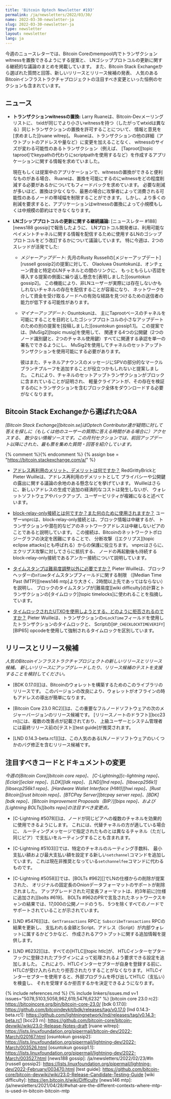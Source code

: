 ```yaml
---
title: 'Bitcoin Optech Newsletter #193'
permalink: /ja/newsletters/2022/03/30/
name: 2022-03-30-newsletter-ja
slug: 2022-03-30-newsletter-ja
type: newsletter
layout: newsletter
lang: ja
---
```

今週のニュースレターでは、Bitcoin Coreのmempool内でトランザクションwitnessを置換できるようにする提案と、
LNゴシッププロトコルの更新に関する継続的な議論のまとめを掲載しています。
また、Bitcoin Stack Exchangeから選ばれた質問と回答、新しいリリースとリリース候補の発表、
人気のあるBitcoinインフラストラクチャプロジェクトの注目すべき変更といった恒例のセクションも含まれています。

## ニュース

- **トランザクションwitnessの置換:** Larry Ruaneは、Bitcoin-Devメーリングリストに、
  txidが同じでより小さいwitnessを持つ（したがってwtxidは異なる）同じトランザクションの置換を許可することについて、
  情報と意見を[求めました][ruane witrep]。
  Ruaneは、トランザクションの他の詳細（アウトプットのアドレスや量など）に変更を加えることなく、
  witnessのサイズが変わる可能性のあるトランザクション（例えば、
  [Taproot][topic taproot]でkeypathの代わりにscriptpathを使用するなど）を作成するアプリケーションに関する情報を求めていました。

    現在もしくは提案中のアプリケーションで、witnessの置換ができると便利なものがある場合、
    Ruaneは、置換を可能にするのにwitnessをどの程度削減する必要があるかについてもフィードバックを求めています。
    必要な削減が多いほど、置換は少なくなり、最悪の場合に攻撃者によって消費される可能性のあるノードの帯域幅を制限することができます。
    しかし、より多くの削減を要求すると、アプリケーションはwitnessの置換によって小規模もしくは中規模の節約はできなくなります。

- **LNゴシッププロトコルの更新に関する継続議論:** [ニュースレター #188][news188 gossip]で報告したように、
  LNプロトコル開発者は、利用可能なペイメントチャネルに関する情報を配信するために使用するLNのゴシッププロトコルをどう改訂するかについて議論しています。
  特に今週は、2つのスレッドが活発でした:

    - *<!--major-update-->メジャーアップデート:* 先月のRusty Russellの[メジャーアップデート][russell gossip2]の提案に対して、
      Olaoluwa Osuntokunは、オンチェーン資金と特定のLNチャネルとの間のリンクに、
      もっともらしい否認を導入する提案の側面に繰り返し懸念を[表明しました][osuntokun gossip2]。
      この機能により、非LNユーザーが実際には存在しないかもしれないチャネルの存在を配信することが容易になり、
      ネットワークを介して資金を受け取るノードへの有効な経路を見つけるための送信者の能力が低下する可能性があります。

    - *<!--minor-update-->マイナーアップデート:* Osuntokunは、
      主にTaprootベースのチャネルを可能にすることを目的としたゴシッププロトコルの小さなアップデートのための別の提案を[投稿しました][osuntokun gossip1.1]。
      この提案では、[MuSig2][topic musig]を使用して、
      関連する4つの公開鍵（2つのノード識別鍵と、2つのチャネル使用鍵）すべてに関連する承認を単一の署名でできるようにし、
      MuSig2を使用してチャネルのセットアップトランザクションを使用可能にする必要があります。

        彼はまた、チャネルアナウンスのメッセージにSPVの部分的なマークルブランチプルーフを追加することが役立つかもしれないと提案しました。
        これにより、チャネルのセットアップトランザクションがブロックに含まれていることが証明され、
        軽量クライアントが、その存在を検証するのにトランザクションを含むブロック全体をダウンロードする必要がなくなります。

## Bitcoin Stack Exchangeから選ばれたQ&A

*[Bitcoin Stack Exchange][bitcoin.se]はOptech Contributor達が疑問に対して答えを探しに（もしくは他のユーザーの質問に答える時間がある場合に）アクセスする、
数少ない情報ソースです。この月刊セクションでは、前回アップデート以降にされた、最も票を集めた質問・回答を紹介しています。*

{% comment %}<!-- https://bitcoin.stackexchange.com/search?tab=votes&q=created%3a1m..%20is%3aanswer -->{% endcomment %}
{% assign bse = "https://bitcoin.stackexchange.com/a/" %}

- [<!--what-are-the-advantages-or-disadvantages-to-address-reuse-->アドレス再利用のメリット、デメリットは何ですか？]({{bse}}112955)
  RedGrittyBrickとPieter Wuilleは、アドレス再利用のデメリットとして
  プライバシーや公開鍵の露出に関する議論の余地のある懸念などを挙げています。
  Wuilleはさらに、新しいアドレスの生成で追加の経済的なコストは発生しないが、
  ウォレットソフトウェアやバックアップ、ユーザービリティが複雑になると述べています。

- [<!--what-is-a-block-relay-only-connection-and-what-is-it-used-for-->block-relay-only接続とは何ですか？また何のために使用されますか？]({{bse}}112828)
  ユーザーvnprcは、block-relay-only接続とは、ブロック情報は中継するが、
  トランザクションや潜在的なピアのネットワークアドレスは中継しないピアのことであると説明しています。
  この接続は、Bitcoinのネットワークトポロジーグラフの決定を困難にすることで、
  分断攻撃（[エクリプス][topic eclipse attacks]とも呼ばれる）からの保護に役立ちます。
  vnprcはさらに、エクリプス攻撃に対してさらに抵抗する、
  ノードの再起動後も持続するblock-relay-only接続であるアンカー接続について説明しています。

- [<!--is-timestamping-needed-for-anything-except-difficulty-adjustment-->タイムスタンプは難易度調整以外に必要ですか？]({{bse}}112929)
  Pieter Wuilleは、ブロックヘッダーの`nTime`タイムスタンプフィールドに関する制限
  （[Median Time Past (MTP)][news146 mtp]より大きく、2時間以上先であってはならない）を説明し、
  ブロックのタイムスタンプが[難易度][wiki difficulty]の計算とトランザクションの[タイムロック][topic timelocks]に使われることを指摘しています。

- [<!--how-are-attempts-to-spend-from-a-timelocked-utxo-rejected-->タイムロックされたUTXOを使用しようとする、どのように拒否されるのですか？]({{bse}}112989)
  Pieter Wuilleは、トランザクションの`nLockTime`フィールドを使用したトランザクションのタイムロックと、
  Scriptの[`OP_CHECKLOCKTIMEVERIFY`][BIP65] opcodeを使用して強制されるタイムロックを区別しています。

## リリースとリリース候補

*人気のBitcoinインフラストラクチャプロジェクトの新しいリリースとリリース候補。
新しいリリースにアップグレードしたり、リリース候補のテストを支援することを検討してください。*

- [BDK 0.17.0][]は、Bitcoinのウォレットを構築するためのこのライブラリのリリースです。
  このバージョンの改良により、ウォレットがオフラインの時もアドレスの導出が簡単になります。

- [Bitcoin Core 23.0 RC2][]は、この重要なフルノードソフトウェアの次のメジャーバージョンのリリース候補です。
  [リリースノートのドラフト][bcc23 rn]には、複数の改善点が記載されており、
  上級ユーザーとシステム管理者には最終リリース前の[テスト][test guide]が推奨されます。

- [LND 0.14.3-beta.rc1][]は、この人気のあるLNノードソフトウェアのいくつかのバグ修正を含むリリース候補です。

## 注目すべきコードとドキュメントの変更

*今週の[Bitcoin Core][bitcoin core repo]、
[C-Lightning][c-lightning repo]、[Eclair][eclair repo]、[LDK][ldk repo]、
[LND][lnd repo]、[libsecp256k1][libsecp256k1 repo]、[Hardware Wallet
Interface (HWI)][hwi repo]、[Rust Bitcoin][rust bitcoin repo]、[BTCPay
Server][btcpay server repo]、[BDK][bdk repo]、[Bitcoin Improvement
Proposals（BIP）][bips repo]、および[Lightning BOLTs][bolts repo]の注目すべき変更点。*

- [C-Lightning #5078][]は、ノードが同じピアへの複数のチャネルを効果的に使用できるようにします。
  これには、代替チャネルの方が適している場合に、
  ルーティングメッセージで指定されたものとは異なるチャネル（ただし同じピア）で支払いをルーティングすることも含まれます。

- [C-Lightning #5103][]では、特定のチャネルのルーティング手数料、
  最小支払い額および最大支払い額を設定する新しい`setchannel`コマンドを追加しています。
  これは現在非推奨となっている`setchannelfee`コマンドに代わるものです。

- [C-Lightning #5058][]では、[BOLTs #962][]でLNの仕様からの削除が提案された、
  オリジナルの固定長のOnionデータフォーマットのサポートが削除されました。
  アップグレードされた可変長フォーマットは、約3年前に[仕様に追加され][bolts #619]、
  BOLTs #962のPRで言及されたネットワークスキャンの結果では、17,000の公開ノードのうち、
  5つを除くすべてのノードでサポートされていることが示されています。

- [LND #5476][]は、`GetTransactions` RPCと `SubscribeTransactions` RPCの結果を更新し、
  支払われる金額とScript、アドレス（Script）が内部ウォレットに属するかどうかなど、
  作成されるアウトプットに関する追加情報を提供します。

- [LND #6232][]は、すべての[HTLC][topic htlc]が、
  HTLCインターセプターフックに登録されたプラグインによって処理されるよう要求できる設定を追加しました。
  これにより、HTLCインターセプターが自身を登録する前に、
  HTLCが受け入れられたり拒否されたりすることがなくなります。
  HTLCインターセプターを使用すると、外部プログラムを呼び出してHTLC（支払い）を検査し、
  それを受理するか拒否するかを決定できるようになります。

{% include references.md %}
{% include linkers/issues.md v=1 issues="5078,5103,5058,962,619,5476,6232" %}
[bitcoin core 23.0 rc2]: https://bitcoincore.org/bin/bitcoin-core-23.0/
[bdk 0.17.0]: https://github.com/bitcoindevkit/bdk/releases/tag/v0.17.0
[lnd 0.14.3-beta.rc1]: https://github.com/lightningnetwork/lnd/releases/tag/v0.14.3-beta.rc1
[bcc23 rn]: https://github.com/bitcoin-core/bitcoin-devwiki/wiki/23.0-Release-Notes-draft
[ruane witrep]: https://lists.linuxfoundation.org/pipermail/bitcoin-dev/2022-March/020167.html
[osuntokun gossip2]: https://lists.linuxfoundation.org/pipermail/lightning-dev/2022-March/003526.html
[osuntokun gossip1.1]: https://lists.linuxfoundation.org/pipermail/lightning-dev/2022-March/003527.html
[news188 gossip]: /ja/newsletters/2022/02/23/#ln
[russell gossip2]: https://lists.linuxfoundation.org/pipermail/lightning-dev/2022-February/003470.html
[test guide]: https://github.com/bitcoin-core/bitcoin-devwiki/wiki/23.0-Release-Candidate-Testing-Guide
[wiki difficulty]: https://en.bitcoin.it/wiki/Difficulty
[news146 mtp]: /ja/newsletters/2021/04/28/#what-are-the-different-contexts-where-mtp-is-used-in-bitcoin-bitcoin-mtp
